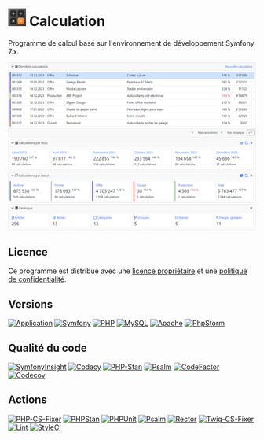 # ![Icon](public/images/icons/favicon-36x36.png) Calculation

Programme de calcul basé sur l'environnement de développement Symfony 7.x.

![Screenshot](public/images/screenshots/home_light.png)

## Licence

Ce programme est distribué avec une [licence propriétaire](LICENSE.md) et une
[politique de confidentialité](POLICY.md).

## Versions

[![Application](https://img.shields.io/badge/Application-3.0.0-blue)](https://github.com/laurentmuller/calculation)
[![Symfony](https://img.shields.io/badge/Symfony-7.2.2-informational?logo=symfony)](https://symfony.com)
[![PHP](https://img.shields.io/badge/PHP-8.2.24-informational?logo=php)](https://www.php.net)
[![MySQL](https://img.shields.io/badge/MySQL-5.7.32-informational?logo=mysql)](https://www.mysql.com)
[![Apache](https://img.shields.io/badge/Apache-2.4.51-informational?logo=apache)](https://httpd.apache.org)
[![PhpStorm](https://img.shields.io/badge/PhpStorm-2024.3-informational?logo=phpstorm)](https://www.jetbrains.com/phpstorm)

## Qualité du code

[![SymfonyInsight](https://insight.symfony.com/projects/b3a90438-77e0-4811-a8df-7ad782a9b62a/mini.svg)](https://insight.symfony.com/projects/b3a90438-77e0-4811-a8df-7ad782a9b62a)
[![Codacy](https://app.codacy.com/project/badge/Grade/47008d380fac4a3ea891c7bd72bddd58)](https://app.codacy.com/gh/laurentmuller/calculation/dashboard?utm_source=gh&utm_medium=referral&utm_content=&utm_campaign=Badge_grade)
[![PHP-Stan](https://img.shields.io/badge/PHPStan-Level%208-brightgreen.svg?style=flat&logo=php)](https://phpstan.org/blog/find-bugs-in-your-code-without-writing-tests)
[![Psalm](https://img.shields.io/badge/Psalm-Level%201-brightgreen.svg?style=flat)](https://psalm.dev/docs/running_psalm/installation/)
[![CodeFactor](https://www.codefactor.io/repository/github/laurentmuller/calculation/badge)](https://www.codefactor.io/repository/github/laurentmuller/calculation)
[![Codecov](https://codecov.io/gh/laurentmuller/calculation/branch/master/graph/badge.svg?token=Y3IVKXW82W)](https://codecov.io/gh/laurentmuller/calculation)

## Actions

[![PHP-CS-Fixer](https://github.com/laurentmuller/calculation/actions/workflows/php-cs-fixer.yaml/badge.svg)](https://github.com/laurentmuller/calculation/actions/workflows/php-cs-fixer.yaml)
[![PHPStan](https://github.com/laurentmuller/calculation/actions/workflows/php_stan.yaml/badge.svg)](https://github.com/laurentmuller/calculation/actions/workflows/php_stan.yaml)
[![PHPUnit](https://github.com/laurentmuller/calculation/actions/workflows/php_unit.yaml/badge.svg)](https://github.com/laurentmuller/calculation/actions/workflows/php_unit.yaml)
[![Psalm](https://github.com/laurentmuller/calculation/actions/workflows/pslam.yaml/badge.svg)](https://github.com/laurentmuller/calculation/actions/workflows/pslam.yaml)
[![Rector](https://github.com/laurentmuller/calculation/actions/workflows/rector.yaml/badge.svg)](https://github.com/laurentmuller/calculation/actions/workflows/rector.yaml)
[![Twig-CS-Fixer](https://github.com/laurentmuller/calculation/actions/workflows/twig-cs-fixer.yaml/badge.svg)](https://github.com/laurentmuller/calculation/actions/workflows/twig-cs-fixer.yaml)
[![Lint](https://github.com/laurentmuller/calculation/actions/workflows/lint.yaml/badge.svg)](https://github.com/laurentmuller/calculation/actions/workflows/lint.yaml)
[![StyleCI](https://github.styleci.io/repos/229945132/shield?branch=master)](https://github.styleci.io/repos/229945132?branch=master)
